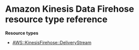 # Amazon Kinesis Data Firehose resource type reference<a name="AWS_KinesisFirehose"></a>

**Resource types**
+ [AWS::KinesisFirehose::DeliveryStream](aws-resource-kinesisfirehose-deliverystream.md)